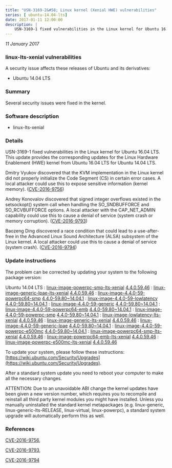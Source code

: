 ```yaml
---
title: "USN-3169-2&#58; Linux kernel (Xenial HWE) vulnerabilities"
series: [ ubuntu-14.04-lts]
date: 2017-01-11 12:00:00
description: |
    USN-3169-1 fixed vulnerabilities in the Linux kernel for Ubuntu 16.04 LTS. This update provides the corresponding updates for the Linux Hardware Enablement (HWE) kernel from Ubuntu 16.04 LTS for Ubuntu 14.04 LTS.
--- 
```

 
 

*11 January 2017*

### linux-lts-xenial vulnerabilities

A security issue affects these releases of Ubuntu and its derivatives:

* Ubuntu 14.04 LTS

### Summary

Several security issues were fixed in the kernel. 

### Software description

* linux-lts-xenial 

### Details

USN-3169-1 fixed vulnerabilities in the Linux kernel for Ubuntu 16.04 LTS. This update provides the corresponding updates for the Linux Hardware Enablement (HWE) kernel from Ubuntu 16.04 LTS for Ubuntu 14.04 LTS.

Dmitry Vyukov discovered that the KVM implementation in the Linux kernel did not properly initialize the Code Segment (CS) in certain error cases. A local attacker could use this to expose sensitive information (kernel memory). ([CVE-2016-9756](http://people.ubuntu.com/~ubuntu-security/cve/CVE-2016-9756))

Andrey Konovalov discovered that signed integer overflows existed in the setsockopt() system call when handling the SO_SNDBUFFORCE and SO_RCVBUFFORCE options. A local attacker with the CAP_NET_ADMIN capability could use this to cause a denial of service (system crash or memory corruption). ([CVE-2016-9793](http://people.ubuntu.com/~ubuntu-security/cve/CVE-2016-9793))

Baozeng Ding discovered a race condition that could lead to a use-after- free in the Advanced Linux Sound Architecture (ALSA) subsystem of the Linux kernel. A local attacker could use this to cause a denial of service (system crash). ([CVE-2016-9794](http://people.ubuntu.com/~ubuntu-security/cve/CVE-2016-9794)) 

### Update instructions

The problem can be corrected by updating your system to the following package version:

Ubuntu 14.04 LTS
 : [linux-image-powerpc-smp-lts-xenial](https://launchpad.net/ubuntu/+source/linux-lts-xenial) <span> [4.4.0.59.46](https://launchpad.net/ubuntu/+source/linux-lts-xenial/4.4.0-59.80~14.04.1) </span> 
 : [linux-image-generic-lpae-lts-xenial](https://launchpad.net/ubuntu/+source/linux-lts-xenial) <span> [4.4.0.59.46](https://launchpad.net/ubuntu/+source/linux-lts-xenial/4.4.0-59.80~14.04.1) </span> 
 : [linux-image-4.4.0-59-powerpc64-smp](https://launchpad.net/ubuntu/+source/linux-lts-xenial) <span> [4.4.0-59.80~14.04.1](https://launchpad.net/ubuntu/+source/linux-lts-xenial/4.4.0-59.80~14.04.1) </span> 
 : [linux-image-4.4.0-59-lowlatency](https://launchpad.net/ubuntu/+source/linux-lts-xenial) <span> [4.4.0-59.80~14.04.1](https://launchpad.net/ubuntu/+source/linux-lts-xenial/4.4.0-59.80~14.04.1) </span> 
 : [linux-image-4.4.0-59-generic](https://launchpad.net/ubuntu/+source/linux-lts-xenial) <span> [4.4.0-59.80~14.04.1](https://launchpad.net/ubuntu/+source/linux-lts-xenial/4.4.0-59.80~14.04.1) </span> 
 : [linux-image-4.4.0-59-powerpc64-emb](https://launchpad.net/ubuntu/+source/linux-lts-xenial) <span> [4.4.0-59.80~14.04.1](https://launchpad.net/ubuntu/+source/linux-lts-xenial/4.4.0-59.80~14.04.1) </span> 
 : [linux-image-4.4.0-59-powerpc-smp](https://launchpad.net/ubuntu/+source/linux-lts-xenial) <span> [4.4.0-59.80~14.04.1](https://launchpad.net/ubuntu/+source/linux-lts-xenial/4.4.0-59.80~14.04.1) </span> 
 : [linux-image-lowlatency-lts-xenial](https://launchpad.net/ubuntu/+source/linux-lts-xenial) <span> [4.4.0.59.46](https://launchpad.net/ubuntu/+source/linux-lts-xenial/4.4.0-59.80~14.04.1) </span> 
 : [linux-image-generic-lts-xenial](https://launchpad.net/ubuntu/+source/linux-lts-xenial) <span> [4.4.0.59.46](https://launchpad.net/ubuntu/+source/linux-lts-xenial/4.4.0-59.80~14.04.1) </span> 
 : [linux-image-4.4.0-59-generic-lpae](https://launchpad.net/ubuntu/+source/linux-lts-xenial) <span> [4.4.0-59.80~14.04.1](https://launchpad.net/ubuntu/+source/linux-lts-xenial/4.4.0-59.80~14.04.1) </span> 
 : [linux-image-4.4.0-59-powerpc-e500mc](https://launchpad.net/ubuntu/+source/linux-lts-xenial) <span> [4.4.0-59.80~14.04.1](https://launchpad.net/ubuntu/+source/linux-lts-xenial/4.4.0-59.80~14.04.1) </span> 
 : [linux-image-powerpc64-smp-lts-xenial](https://launchpad.net/ubuntu/+source/linux-lts-xenial) <span> [4.4.0.59.46](https://launchpad.net/ubuntu/+source/linux-lts-xenial/4.4.0-59.80~14.04.1) </span> 
 : [linux-image-powerpc64-emb-lts-xenial](https://launchpad.net/ubuntu/+source/linux-lts-xenial) <span> [4.4.0.59.46](https://launchpad.net/ubuntu/+source/linux-lts-xenial/4.4.0-59.80~14.04.1) </span> 
 : [linux-image-powerpc-e500mc-lts-xenial](https://launchpad.net/ubuntu/+source/linux-lts-xenial) <span> [4.4.0.59.46](https://launchpad.net/ubuntu/+source/linux-lts-xenial/4.4.0-59.80~14.04.1) </span> 

To update your system, please follow these instructions: [https://wiki.ubuntu.com/Security/Upgrades](https://wiki.ubuntu.com/Security/Upgrades).

After a standard system update you need to reboot your computer to make all the necessary changes.

ATTENTION: Due to an unavoidable ABI change the kernel updates have been given a new version number, which requires you to recompile and reinstall all third party kernel modules you might have installed. Unless you manually uninstalled the standard kernel metapackages (e.g. linux-generic, linux-generic-lts-RELEASE, linux-virtual, linux-powerpc), a standard system upgrade will automatically perform this as well. 

### References

 
 [CVE-2016-9756](http://people.ubuntu.com/~ubuntu-security/cve/CVE-2016-9756), 

 [CVE-2016-9793](http://people.ubuntu.com/~ubuntu-security/cve/CVE-2016-9793), 

 [CVE-2016-9794](http://people.ubuntu.com/~ubuntu-security/cve/CVE-2016-9794)
 

